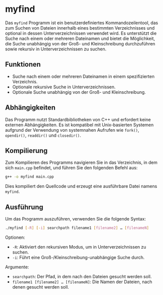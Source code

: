 # myfind

Das `myfind` Programm ist ein benutzerdefiniertes Kommandozeilentool, das zum Suchen von Dateien innerhalb eines bestimmten Verzeichnisses und optional in dessen Unterverzeichnissen verwendet wird. Es unterstützt die Suche nach einem oder mehreren Dateinamen und bietet die Möglichkeit, die Suche unabhängig von der Groß- und Kleinschreibung durchzuführen sowie rekursiv in Unterverzeichnissen zu suchen.

## Funktionen

- Suche nach einem oder mehreren Dateinamen in einem spezifizierten Verzeichnis.
- Optionale rekursive Suche in Unterverzeichnissen.
- Optionale Suche unabhängig von der Groß- und Kleinschreibung.

## Abhängigkeiten

Das Programm nutzt Standardbibliotheken von C++ und erfordert keine externen Abhängigkeiten. Es ist kompatibel mit Unix-basierten Systemen aufgrund der Verwendung von systemnahen Aufrufen wie `fork()`, `opendir()`, `readdir()` und `closedir()`.

## Kompilierung

Zum Kompilieren des Programms navigieren Sie in das Verzeichnis, in dem sich `main.cpp` befindet, und führen Sie den folgenden Befehl aus:
```bash
g++ -o myfind main.cpp
```

Dies kompiliert den Quellcode und erzeugt eine ausführbare Datei namens `myfind`.

## Ausführung

Um das Programm auszuführen, verwenden Sie die folgende Syntax:
```bash
./myfind [-R] [-i] searchpath filename1 [filename2] … [filenameN]
```

Optionen:
- `-R`: Aktiviert den rekursiven Modus, um in Unterverzeichnissen zu suchen.
- `-i`: Führt eine Groß-/Kleinschreibung-unabhängige Suche durch.

Argumente:
- `searchpath`: Der Pfad, in dem nach den Dateien gesucht werden soll.
- `filename1 [filename2] … [filenameN]`: Die Namen der Dateien, nach denen gesucht werden soll.
